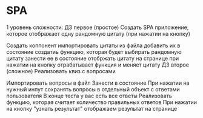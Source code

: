 # SPA


 1 уровень сложности: ДЗ первое (простое) Создать SPA приложение, которое отображает одну рандомную цитату (при нажатии на кнопку)

Создать коппонент
импортировать цитаты из файла
добавить их в состояние
создатиь функцию, которая будет выбирать рандомную цитату
занести ее в состояние
отобржать цитату на странице
при нажатии на кнопку отрабатывает функция и меняет цитату
ДЗ второе (сложное) Реализовать квиз с вопросами


Импортировать вопросы в файл
Занести в состояние
При нажатии на нужный инпут сохранять вопросы в отдельный объект с ответами пользователя
В конце теста у вас есть все ответы
Реализовать функцию, которая считает количество правильных ответов
При нажатии на кнопку "узнать результат" отображаем результат на странице

